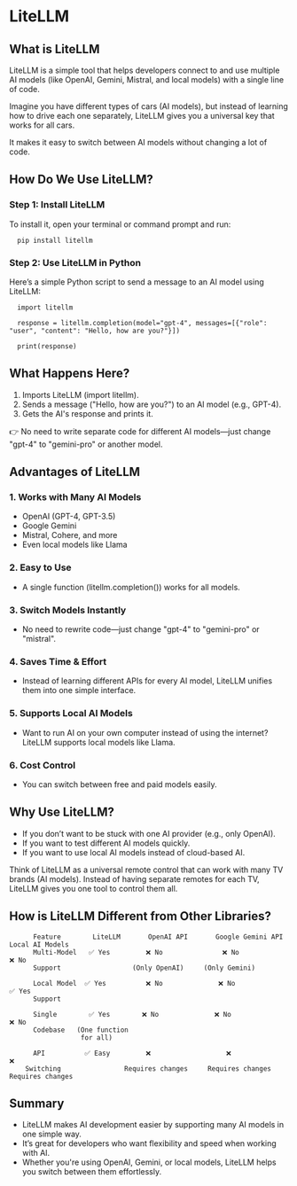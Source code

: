 # LiteLLM

 ## What is LiteLLM
 
LiteLLM is a simple tool that helps developers connect to and use multiple AI models (like OpenAI, Gemini, Mistral, and local models) with a single line of code.

Imagine you have different types of cars (AI models), but instead of learning how to drive each one separately, LiteLLM gives you a universal key that works for all cars.

It makes it easy to switch between AI models without changing a lot of code.


## How Do We Use LiteLLM?

### Step 1: Install LiteLLM

To install it, open your terminal or command prompt and run:

      pip install litellm

### Step 2: Use LiteLLM in Python

Here’s a simple Python script to send a message to an AI model using LiteLLM:


      import litellm  
      
      response = litellm.completion(model="gpt-4", messages=[{"role": "user", "content": "Hello, how are you?"}])
      
      print(response)


## What Happens Here?

1. Imports LiteLLM (import litellm).
2. Sends a message ("Hello, how are you?") to an AI model (e.g., GPT-4).
3. Gets the AI's response and prints it.

👉 No need to write separate code for different AI models—just change "gpt-4" to "gemini-pro" or another model.


## Advantages of LiteLLM

### 1. Works with Many AI Models

* OpenAI (GPT-4, GPT-3.5)
* Google Gemini
* Mistral, Cohere, and more
* Even local models like Llama

### 2. Easy to Use

* A single function (litellm.completion()) works for all models.

### 3. Switch Models Instantly

* No need to rewrite code—just change "gpt-4" to "gemini-pro" or "mistral".

### 4. Saves Time & Effort

* Instead of learning different APIs for every AI model, LiteLLM unifies them into one simple interface.

### 5. Supports Local AI Models

* Want to run AI on your own computer instead of using the internet? LiteLLM supports local models like Llama.

### 6. Cost Control

* You can switch between free and paid models easily.


## Why Use LiteLLM?

* If you don’t want to be stuck with one AI provider (e.g., only OpenAI).
* If you want to test different AI models quickly.
* If you want to use local AI models instead of cloud-based AI.

Think of LiteLLM as a universal remote control that can work with many TV brands (AI models). Instead of having separate remotes for each TV, LiteLLM gives you one tool to control them all.

## How is LiteLLM Different from Other Libraries?
  
          Feature	     LiteLLM  	   OpenAI API	    Google Gemini API   	 Local AI Models
          Multi-Model 	✅ Yes	      ❌ No           	 ❌ No 	                ❌ No
          Support                  (Only OpenAI)     (Only Gemini)
        
          Local Model  ✅ Yes	      ❌ No	            ❌ No                 	✅ Yes
          Support
        
          Single      	✅ Yes 	     ❌ No	           ❌ No	                 ❌ No
          Codebase   (One function 
                      for all)
                    
          API 	       ✅ Easy	      ❌ 	              ❌ 	                    ❌ 
        Switching                Requires changes     Requires changes        Requires changes

## Summary

* LiteLLM makes AI development easier by supporting many AI models in one simple way.
* It’s great for developers who want flexibility and speed when working with AI.
* Whether you're using OpenAI, Gemini, or local models, LiteLLM helps you switch between them effortlessly.



